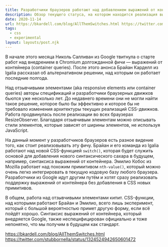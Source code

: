 ```yaml
---
title: Разработчики браузеров работают над добавлением выражений от контейнера
description: Обзор текущего статуса, на котором находится реализация выражений от контейнеров
date: 2020-11-14
url: https://bkardell.com/blog/AllThemSwitches.html https://twitter.com/stubbornella/status/1324524942650601472
tags:
  - css
  - experimental
layout: layouts/post.njk
---
```

В начале этого месяца Николь Салливан из Google твитнула о старте работ над внедрением в Chromium долгожданной фичи — выражений от контейнера (container queries). После этого анонса Брайан Карделл из Igalia рассказал об альтернативном решении, над которым он работает последние полгода.

Над отзывчивыми элементами (aka responsive elements или container queries) авторы спецификаций и разработчики браузерных движков бьются уже несколько лет. До недавнего времени они не могли найти такое решение, которое было бы эффективно и которое бы не требовало изменения архитектуры текущих реализаций CSS-движков. Работа продвинулась после реализации во всех браузерах ResizeObserver. Благодаря отзывчивым элементам можно описывать стили элементов, которые зависят от ширины элементов, не используя JavaScript.

На данный момент у разработчиков браузеров есть разное видение того, как стоит реализовывать эту фичу. Брайан и его команда из Igalia работают над новой CSS-функцией `switch()`, которая будет служить основой для добавления нового синтаксического сахара в будущем, например, синтаксиса выражений от контейнера. Эмилио Кобос из Mozilla работает над похожим примитивом `nth-value()`, который можно очень легко интегрировать в текущую кодовую базу любого браузера. Разработчики из Google идут другим путём и хотят сразу реализовать поддержку выражений от контейнера без добавления в CSS новых примитивов.

В общем, работа над отзывчивыми элементами кипит. CSS-функции, над которыми работают Брайан и Эмилио, всего лишь эксперимент, который с большой вероятностью примет другую форму, если всё пойдёт хорошо. Синтаксис выражений от контейнера, который внедряется Google, также неспецифицирован официально и тоже непонятно, что мы получим в будущем как стандарт.

https://bkardell.com/blog/AllThemSwitches.html
https://twitter.com/stubbornella/status/1324524942650601472
